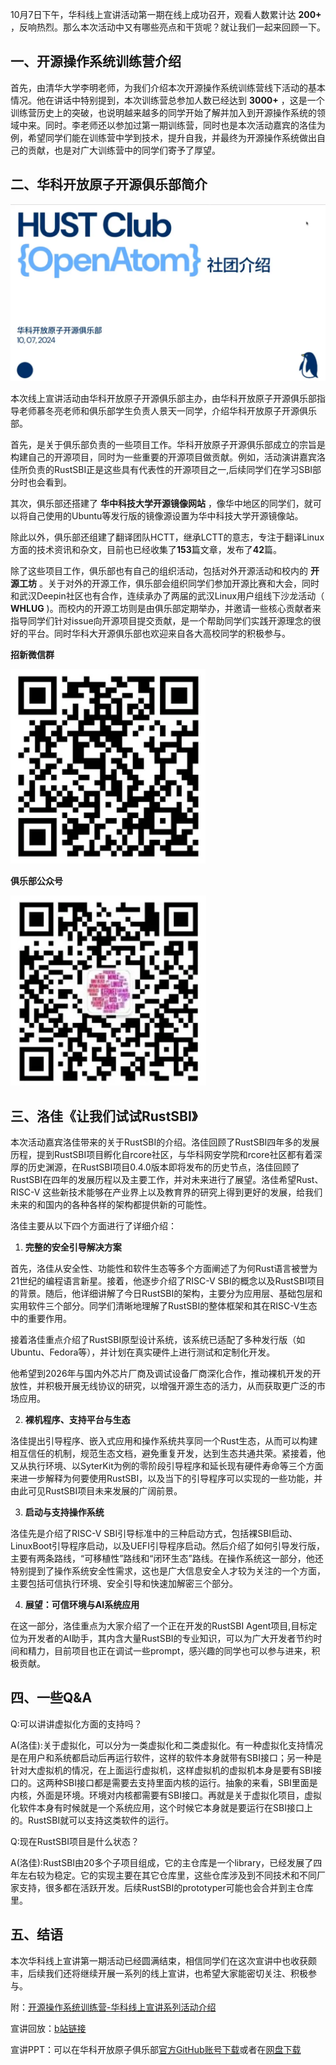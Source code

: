 10月7日下午，华科线上宣讲活动第一期在线上成功召开，观看人数累计达 **200+** ，反响热烈。那么本次活动中又有哪些亮点和干货呢？就让我们一起来回顾一下。

## 一、开源操作系统训练营介绍

首先，由清华大学李明老师，为我们介绍本次开源操作系统训练营线下活动的基本情况。他在讲话中特别提到，本次训练营总参加人数已经达到 **3000+** ，这是一个训练营历史上的突破，也说明越来越多的同学开始了解并加入到开源操作系统的领域中来。同时。李老师还以参加过第一期训练营，同时也是本次活动嘉宾的洛佳为例，希望同学们能在训练营中学到技术，提升自我，并最终为开源操作系统做出自己的贡献，也是对广大训练营中的同学们寄予了厚望。

## 二、华科开放原子开源俱乐部简介

![img](../images/jingtianyi.png)


本次线上宣讲活动由华科开放原子开源俱乐部主办，由华科开放原子开源俱乐部指导老师慕冬亮老师和俱乐部学生负责人景天一同学，介绍华科开放原子开源俱乐部。

首先，是关于俱乐部负责的一些项目工作。华科开放原子开源俱乐部成立的宗旨是构建自己的开源项目，同时为一些重要的开源项目做贡献。例如，活动演讲嘉宾洛佳所负责的RustSBI正是这些具有代表性的开源项目之一,后续同学们在学习SBI部分时也会看到。

其次，俱乐部还搭建了 **华中科技大学开源镜像网站** ，像华中地区的同学们，就可以将自己使用的Ubuntu等发行版的镜像源设置为华中科技大学开源镜像站。

除此以外，俱乐部还组建了翻译团队HCTT，继承LCTT的意志，专注于翻译Linux方面的技术资讯和杂文，目前也已经收集了**153**篇文章，发布了**42**篇。

除了这些项目工作，俱乐部也有自己的组织活动，包括对外开源活动和校内的 **开源工坊** 。关于对外的开源工作，俱乐部会组织同学们参加开源比赛和大会，同时和武汉Deepin社区也有合作，连续承办了两届的武汉Linux用户组线下沙龙活动（ **WHLUG** )。而校内的开源工坊则是由俱乐部定期举办，并邀请一些核心贡献者来指导同学们针对issue向开源项目提交贡献，是一个帮助同学们实践开源理念的很好的平台。同时华科大开源俱乐部也欢迎来自各大高校同学的积极参与。

**招新微信群**

![img](../images/club_wx_group.png)

**俱乐部公众号**

![img](../images/club_wx_gzh.png)

## 三、洛佳《让我们试试RustSBI》


本次活动嘉宾洛佳带来的关于RustSBI的介绍。洛佳回顾了RustSBI四年多的发展历程，提到RustSBI项目孵化自rcore社区，与华科网安学院和rcore社区都有着深厚的历史渊源，在RustSBI项目0.4.0版本即将发布的历史节点，洛佳回顾了RustSBI在四年的发展历程以及主要工作，并对未来进行了展望。洛佳希望Rust、RISC-V 这些新技术能够在产业界上以及教育界的研究上得到更好的发展，给我们未来的和国内的各种各样的架构都提供新的可能性。

洛佳主要从以下四个方面进行了详细介绍：

1. **完整的安全引导解决方案**

首先，洛佳从安全性、功能性和软件生态等多个方面阐述了为何Rust语言被誉为21世纪的编程语言新星。接着，他逐步介绍了RISC-V SBI的概念以及RustSBI项目的背景。随后，他详细讲解了今日RustSBI的架构，主要分为应用层、基础包层和实用软件三个部分。同学们清晰地理解了RustSBI的整体框架和其在RISC-V生态中的重要作用。

接着洛佳重点介绍了RustSBI原型设计系统，该系统已适配了多种发行版（如Ubuntu、Fedora等），并计划在真实硬件上进行测试和定制化开发。

他希望到2026年与国内外芯片厂商及调试设备厂商深化合作，推动裸机开发的开放性，并积极开展无线协议的研究，以增强开源生态的活力，从而获取更广泛的市场应用。

2. **裸机程序、支持平台与生态**

洛佳提出引导程序、嵌入式应用和操作系统共享同一个Rust生态，从而可以构建相互信任的机制，规范生态文档，避免重复开发，达到生态共通共荣。紧接着，他又从执行环境、以SyterKit为例的零阶段引导程序和延长现有硬件寿命等三个方面来进一步解释为何要使用RustSBI，以及当下的引导程序可以实现的一些功能，并由此可见RustSBI项目未来发展的广阔前景。

3. **启动与支持操作系统**

洛佳先是介绍了RISC-V SBI引导标准中的三种启动方式，包括裸SBI启动、LinuxBoot引导程序启动，以及UEFI引导程序启动。然后介绍了如何引导发行版，主要有两条路线，“可移植性”路线和“闭环生态”路线。在操作系统这一部分，他还特别提到了操作系统安全性需求，这也是广大信息安全人才较为关注的一个方面，主要包括可信执行环境、安全引导和快速加解密三个部分。

4. **展望：可信环境与AI系统应用**

在这一部分，洛佳重点为大家介绍了一个正在开发的RustSBI Agent项目,目标定位为开发者的AI助手，其内含大量RustSBI的专业知识，可以为广大开发者节约时间和精力，目前项目也正在调试一些prompt，感兴趣的同学也可以参与进来，积极贡献。

## 四、一些Q&A

Q:可以讲讲虚拟化方面的支持吗？

A(洛佳):关于虚拟化，可以分为一类虚拟化和二类虚拟化。有一种虚拟化支持情况是在用户和系统都启动后再运行软件，这样的软件本身就带有SBI接口；另一种是针对大虚拟机的情况，在上面运行虚拟机，这样虚拟机的虚拟机本身是要有SBI接口的。这两种SBI接口都是需要去支持里面内核的运行。抽象的来看，SBI里面是内核，外面是环境。环境对内核都需要有SBI接口。再就是关于虚拟化项目，虚拟化软件本身有时候就是一个系统应用，这个时候它本身就是要运行在SBI接口上的。RustSBI就可以支持这类软件的运行。

Q:现在RustSBI项目是什么状态？

A(洛佳):RustSBI由20多个子项目组成，它的主仓库是一个library，已经发展了四年左右较为稳定。它的实现主要在其它仓库里，这些仓库涉及到不同技术和不同厂家支持，很多都在活跃开发。后续RustSBI的prototyper可能也会合并到主仓库里。

## 五、结语


本次华科线上宣讲第一期活动已经圆满结束，相信同学们在这次宣讲中也收获颇丰，后续我们还将继续开展一系列的线上宣讲，也希望大家能密切关注、积极参与。

附：[开源操作系统训练营-华科线上宣讲系列活动介绍](http://mp.weixin.qq.com/s?__biz=MzkxMzUzMzIxMw==&mid=2247485106&idx=1&sn=b08aaaf18db2ccd0259bd1f5405fae5d&chksm=c17d76c0f60affd6bde397bd28575b1c5c59a5a21f574eb25ad9b1a8d8bc142cd3f76bb70794&scene=21#wechat_redirect)

宣讲回放：[b站链接](https://www.bilibili.com/video/BV1fL2EYBExb/?vd_source=a93d7420d308f2705579601c043b6e91)

宣讲PPT：可以在华科开放原子俱乐部[官方GitHub账号下载](https://github.com/hust-open-atom-club/docs/tree/master)或者在[网盘下载](https://pan.quark.cn/s/7d15a32aee7c)
